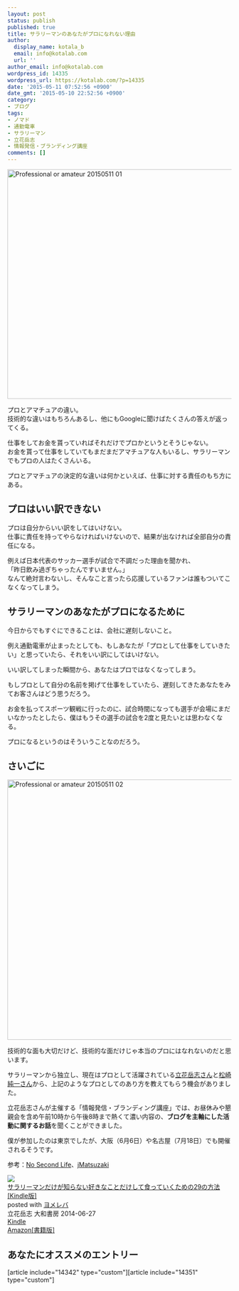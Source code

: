 ```yaml
---
layout: post
status: publish
published: true
title: サラリーマンのあなたがプロになれない理由
author:
  display_name: kotala_b
  email: info@kotalab.com
  url: ''
author_email: info@kotalab.com
wordpress_id: 14335
wordpress_url: https://kotalab.com/?p=14335
date: '2015-05-11 07:52:56 +0900'
date_gmt: '2015-05-10 22:52:56 +0900'
category:
- ブログ
tags:
- ノマド
- 通勤電車
- サラリーマン
- 立花岳志
- 情報発信・ブランディング講座
comments: []
---
```

<p><img src="https://kotalab.com/wp-content/uploads/2015/05/professional-or-amateur_20150511_01.jpg" alt="Professional or amateur 20150511 01" width="780" height ="516" class="aligncenter size-large" /></p>
<p>プロとアマチュアの違い。<br />
技術的な違いはもちろんあるし、他にもGoogleに聞けばたくさんの答えが返ってくる。</p>
<p>仕事をしてお金を貰っていればそれだけでプロかというとそうじゃない。<br />
お金を貰って仕事をしていてもまだまだアマチュアな人もいるし、サラリーマンでもプロの人はたくさんいる。</p>
<p>プロとアマチュアの決定的な違いは何かといえば、仕事に対する責任のもち方にある。</p>
<p><!--more--></p>
<h2>プロはいい訳できない</h2>
<p>プロは自分からいい訳をしてはいけない。<br />
仕事に責任を持ってやらなければいけないので、結果が出なければ全部自分の責任になる。</p>
<p>例えば日本代表のサッカー選手が試合で不調だった理由を聞かれ、<br />
「昨日飲み過ぎちゃったんですいません。」<br />
なんて絶対言わないし、そんなこと言ったら応援しているファンは誰もついてこなくなってしまう。</p>
<h2>サラリーマンのあなたがプロになるために</h2>
<p>今日からでもすぐにできることは、会社に遅刻しないこと。</p>
<p>例え通勤電車が止まったとしても、もしあなたが「プロとして仕事をしていきたい」と思っていたら、それをいい訳にしてはいけない。</p>
<p>いい訳してしまった瞬間から、あなたはプロではなくなってしまう。</p>
<p>もしプロとして自分の名前を掲げて仕事をしていたら、遅刻してきたあなたをみてお客さんはどう思うだろう。</p>
<p>お金を払ってスポーツ観戦に行ったのに、試合時間になっても選手が会場にまだいなかったとしたら、僕はもうその選手の試合を2度と見たいとは思わなくなる。</p>
<p>プロになるというのはそういうことなのだろう。</p>
<h2>さいごに</h2>
<p><img src="https://kotalab.com/wp-content/uploads/2015/05/professional-or-amateur_20150511_02.jpg" alt="Professional or amateur 20150511 02" width="780" height ="585" class="aligncenter size-large" /></p>
<p><span class="b">技術的な面も大切だけど、技術的な面だけじゃ本当のプロにはなれないのだと思います。</span></p>
<p>サラリーマンから独立し、現在はプロとして活躍されている<a href="https://twitter.com/ttachi">立花岳志さん</a>と<a href="https://twitter.com/jmatsuzaki">松崎純一さん</a>から、上記のようなプロとしてのあり方を教えてもらう機会がありました。</p>
<p>立花岳志さんが主催する「情報発信・ブランディング講座」では、お昼休みや懇親会を含め午前10時から午後8時まで熱くて濃い内容の、<strong>ブログを主軸にした活動に関するお話</strong>を聞くことができました。</p>
<p>僕が参加したのは東京でしたが、大阪（6月6日）や名古屋（7月18日）でも開催されるそうです。</p>
<p>参考：<a href="http://www.ttcbn.net/no_second_life/archives/49501" target="_blank">No Second Life</a>、<a href="http://jmatsuzaki.com/" target="_blank">jMatsuzaki</a></p>
<div class="booklink-box">
<div class="booklink-image"><a href="http://www.amazon.co.jp/exec/obidos/asin/B00L8GABLS/same-22/" rel="nofollow" target="_blank"><img src="http://ecx.images-amazon.com/images/I/51PEyMORgNL._SL160_.jpg" style="border: none;" /></a></div>
<div class="booklink-info">
<div class="booklink-name"><a href="http://www.amazon.co.jp/exec/obidos/asin/B00L8GABLS/same-22/" rel="nofollow" target="_blank">サラリーマンだけが知らない好きなことだけして食っていくための29の方法[Kindle版]</a>
<div class="booklink-powered-date">posted with <a href="http://yomereba.com" rel="nofollow" target="_blank">ヨメレバ</a></div>
</div>
<div class="booklink-detail">立花岳志 大和書房 2014-06-27    </div>
<div class="booklink-link2">
<div class="shoplinkkindle"><a href="http://www.amazon.co.jp/exec/obidos/ASIN/B00L8GABLS/same-22/" rel="nofollow" target="_blank">Kindle</a></div>
<div class="shoplinkamazon"><a href="http://www.amazon.co.jp/exec/obidos/ASIN/4479794298/same-22/" rel="nofollow" target="_blank">Amazon[書籍版]</a></div>
</p></div>
</div>
<div class="booklink-footer"></div>
</div>
<h2 class="rel">あなたにオススメのエントリー</h2>
<p>[article include="14342" type="custom"][article include="14351" type="custom"]</p>
<div class="clear"></div>
